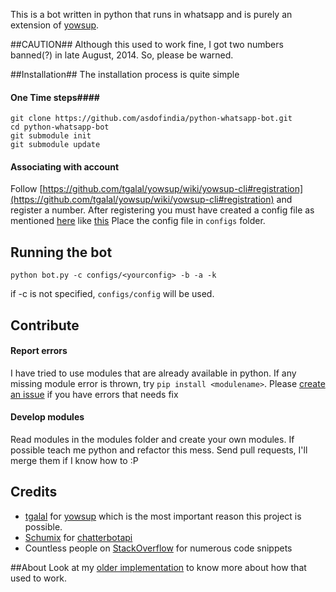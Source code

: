 This is a bot written in python that runs in whatsapp and is purely an extension of [yowsup](https://github.com/tgalal/yowsup).

##CAUTION##
Although this used to work fine, I got two numbers banned(?) in late August, 2014. 
So, please be warned.

##Installation##
The installation process is quite simple

#### One Time steps####

    git clone https://github.com/asdofindia/python-whatsapp-bot.git
    cd python-whatsapp-bot
    git submodule init
    git submodule update

#### Associating with account ####
Follow [https://github.com/tgalal/yowsup/wiki/yowsup-cli#registration](https://github.com/tgalal/yowsup/wiki/yowsup-cli#registration) and register a number. After registering you must have created a config file as mentioned [here](https://github.com/tgalal/yowsup/wiki/yowsup-cli#your-login-credentials) like [this](https://github.com/tgalal/yowsup/blob/master/src/config.example)
Place the config file in `configs` folder.

## Running the bot ##
    python bot.py -c configs/<yourconfig> -b -a -k
    
if -c is not specified, `configs/config` will be used.

## Contribute ##

#### Report errors ###
I have tried to use modules that are already available in python. If any missing module error is thrown, try `pip install <modulename>`.
Please [create an issue](https://github.com/asdofindia/python-whatsapp-bot/issues) if you have errors that needs fix

#### Develop modules ####
Read modules in the modules folder and create your own modules. 
If possible teach me python and refactor this mess.
Send pull requests, I'll merge them if I know how to :P


## Credits ##
* [tgalal](https://github.com/tgalal) for [yowsup](https://github.com/tgalal/yowsup) which is the most important reason this project is possible. 
* [Schumix](https://github.com/Schumix) for [chatterbotapi](https://github.com/Schumix/ChatterBotApi)
* Countless people on [StackOverflow](http://stackoverflow.com) for numerous code snippets


##About
Look at my [older implementation](https://github.com/asdofindia/pyWhatsapp) to know more about how that used to work.
